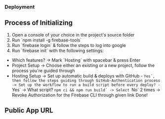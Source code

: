 ### Deployment

## Process of Initializing
1. Open a console of your choice in the project's source folder
2. Run `npm install -g firebase-tools´
3. Run `firebase login´ & follow the steps to log into google
4. Run `firebase init´ with the following settings:
- Which features? 
-> Mark `Hosting´ with spacebar & press Enter
- Project Setup 
-> Choose either an existing or a new project, follow the process you're guided through
- Hosting Setup 
-> Set up automatic build & deploys with GitHub - `Yes´, then follow the steps guiding through GitHub-Authentication process
-> Set up the workflow to run a build script before every deploy? - `Yes´ 
-> What script? `npm ci && npm run build´
-> Select `No´ 2 times
-> Revoke Authorization for the Firebase CLI through given link
Done!

## Public App URL

